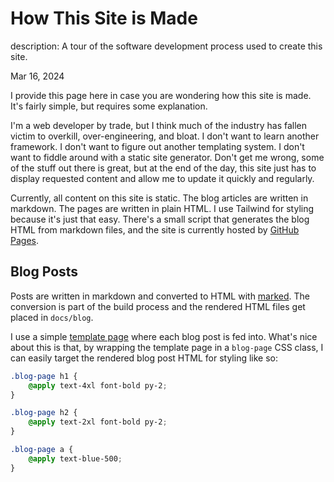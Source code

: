 # How This Site is Made

description: A tour of the software development process used to create this site.

Mar 16, 2024

I provide this page here in case you are wondering how this site is made. It's
fairly simple, but requires some explanation.

I'm a web developer by trade, but I think much of the industry has fallen victim
to overkill, over-engineering, and bloat. I don't want to learn another
framework. I don't want to figure out another templating system. I don't want to
fiddle around with a static site generator. Don't get me wrong, some of the
stuff out there is great, but at the end of the day, this site just has to
display requested content and allow me to update it quickly and regularly.

Currently, all content on this site is static. The blog articles are written in
markdown. The pages are written in plain HTML. I use Tailwind for styling
because it's just that easy. There's a small script that generates the blog HTML
from markdown files, and the site is currently hosted by [GitHub
Pages](https://pages.github.com/).

## Blog Posts

Posts are written in markdown and converted to HTML with
[marked](https://www.npmjs.com/package/marked). The conversion is part of the
build process and the rendered HTML files get placed in `docs/blog`.

I use a simple [template
page](https://github.com/LukeGeneva/lukegeneva.dev/blob/master/blog-page.template.html)
where each blog post is fed into. What's nice about this is that, by wrapping
the template page in a `blog-page` CSS class, I can easily target the rendered
blog post HTML for styling like so:

```css
.blog-page h1 {
    @apply text-4xl font-bold py-2;
}

.blog-page h2 {
    @apply text-2xl font-bold py-2;
}

.blog-page a {
    @apply text-blue-500;
}
```
